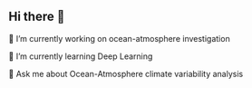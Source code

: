 ## Hi there 👋

🔭 I’m currently working on ocean-atmosphere investigation

🌱 I’m currently learning Deep Learning 

💬 Ask me about Ocean-Atmosphere climate variability analysis
<!--
**Gabo2000s/Gabo2000s** is a ✨ _special_ ✨ repository because its `README.md` (this file) appears on your GitHub profile.

Here are some ideas to get you started:

- 
